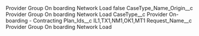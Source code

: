 <?xml version="1.0" encoding="UTF-8"?>
<CustomMetadata xmlns="http://soap.sforce.com/2006/04/metadata" xmlns:xsi="http://www.w3.org/2001/XMLSchema-instance" xmlns:xsd="http://www.w3.org/2001/XMLSchema">
    <label>Provider Group On boarding Network Load</label>
    <protected>false</protected>
    <values>
        <field>CaseType_Name_Origin__c</field>
        <value xsi:type="xsd:string">Provider Group On boarding Network Load</value>
    </values>
    <values>
        <field>CaseType__c</field>
        <value xsi:type="xsd:string">Provider On-boarding - Contracting</value>
    </values>
    <values>
        <field>Plan_Ids__c</field>
        <value xsi:type="xsd:string">IL1,TX1,NM1,OK1,MT1</value>
    </values>
    <values>
        <field>Request_Name__c</field>
        <value xsi:type="xsd:string">Provider Group On boarding Network Load</value>
    </values>
</CustomMetadata>
